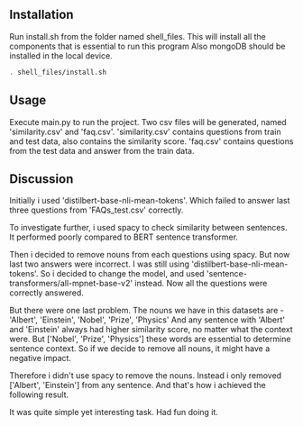 ## Installation

Run install.sh from the folder named shell_files. This will install all the components that is essential to run this program
Also mongoDB should be installed in the local device. 

```bash
. shell_files/install.sh
```

## Usage

Execute main.py to run the project. 
Two csv files will be generated, named 'similarity.csv' and 'faq.csv'. 
'similarity.csv' contains questions from train and test data, also contains the similarity score.
'faq.csv' contains questions from the test data and answer from the train data.


## Discussion
Initially i used 'distilbert-base-nli-mean-tokens'. Which failed to answer last three questions from 'FAQs_test.csv' correctly.

To investigate further, i used spacy to check similarity between sentences. It performed poorly compared to BERT sentence transformer. 

Then i decided to remove nouns from each questions using spacy. But now last two answers were incorrect. I was still using 'distilbert-base-nli-mean-tokens'. 
So i decided to change the model, and used 'sentence-transformers/all-mpnet-base-v2' instead.
Now all the questions were correctly answered. 

But there were one last problem. The nouns we have in this datasets are - 
'Albert', 'Einstein', 'Nobel', 'Prize', 'Physics'
And any sentence with 'Albert' and 'Einstein' always had higher similarity score, no matter what the context were.
But ['Nobel', 'Prize', 'Physics'] these words are essential to determine sentence context.
So if we decide to remove all nouns, it might have a negative impact. 

Therefore i didn't use spacy to remove the nouns. Instead i only removed ['Albert', 'Einstein'] from any sentence. 
And that's how i achieved the following result. 

It was quite simple yet interesting task. Had fun doing it. 
